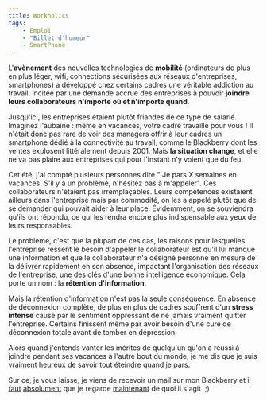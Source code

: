 ```yaml
---
title: Workholics
tags:
    - Emploi
    - "Billet d'humeur"
    - SmartPhone
---
```


L'**avènement** des nouvelles technologies de **mobilité** (ordinateurs de plus
en plus léger, wifi, connections sécurisées aux réseaux d'entreprises,
smartphones) a développé chez certains cadres une véritable addiction au
travail, incitée par une demande accrue des entreprises à pouvoir **joindre
leurs collaborateurs n'importe où et n'importe quand**.

<!-- more -->

Jusqu'ici, les entreprises étaient plutôt friandes de ce type de salarié.
Imaginez l'aubaine : même en vacances, votre cadre travaille pour vous ! Il
n'était donc pas rare de voir des managers offrir à leur cadres un smartphone
dédié à la connectivité au travail, comme le Blackberry dont les ventes
explosent littéralement depuis 2001\. Mais **la situation change**, et elle ne
va pas plaire aux entreprises qui pour l'instant n'y voient que du feu.

Cet été, j'ai compté plusieurs personnes dire " Je pars X semaines en vacances.
S'il y a un problème, n'hésitez pas à m'appeler". Ces collaborateurs n'étaient
pas irremplaçables. Leurs compétences existaient ailleurs dans l'entreprise mais
par commodité, on les a appelé plutôt que de se demander qui pouvait aider à
leur place. Évidemment, on se souviendra qu'ils ont répondu, ce qui les rendra
encore plus indispensable aux yeux de leurs responsables.

Le problème, c'est que la plupart de ces cas, les raisons pour lesquelles
l'entreprise ressent le besoin d'appeler le collaborateur est qu'il lui manque
une information et que le collaborateur n'a désigné personne en mesure de la
délivrer rapidement en son absence, impactant l'organisation des réseaux de
l'entreprise, une des clés d'une bonne intelligence économique. Cela porte un
nom : la **rétention d'information**.

Mais la rétention d'information n'est pas la seule conséquence. En absence de
déconnexion complète, de plus en plus de cadres souffrent d'un **stress
intense** causé par le sentiment oppressant de ne jamais vraiment quitter
l'entreprise. Certains finissent même par avoir besoin d'une cure de déconnexion
totale avant de tomber en dépression.

Alors quand j'entends vanter les mérites de quelqu'un qu'on a réussi à joindre
pendant ses vacances à l'autre bout du monde, je me dis que je suis vraiment
heureux de savoir tout éteindre quand je pars.

Sur ce, je vous laisse, je viens de recevoir un mail sur mon Blackberry et il
<span style="text-decoration: underline">faut</span>
<span style="text-decoration: underline">absolument</span> que je regarde
<span style="text-decoration: underline">maintenant</span> de quoi il s'agit  ;)
